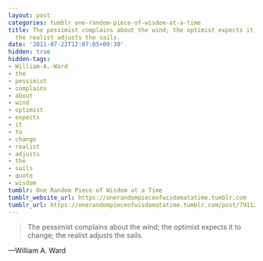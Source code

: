 ```yaml
---
layout: post
categories: tumblr one-random-piece-of-wisdom-at-a-time
title: The pessimist complains about the wind; the optimist expects it to change;
  the realist adjusts the sails.
date: '2011-07-22T12:07:05+09:30'
hidden: true
hidden-tags:
- William-A.-Ward
- the
- pessimist
- complains
- about
- wind
- optimist
- expects
- it
- to
- change
- realist
- adjusts
- the
- sails
- quote
- wisdom
tumblr: One Random Piece of Wisdom at a Time
tumblr_website_url: https://onerandompieceofwisdomatatime.tumblr.com
tumblr_url: https://onerandompieceofwisdomatatime.tumblr.com/post/7911234594/the-pessimist-complains-about-the-wind-the
---
```

> The pessimist complains about the wind; the optimist expects it to change; the realist adjusts the sails.

—William A. Ward
